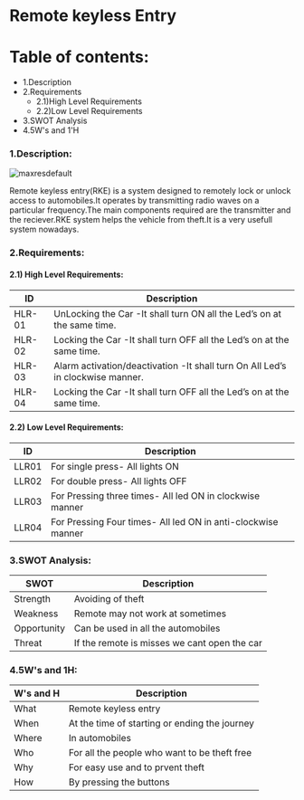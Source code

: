 # Remote keyless Entry

Table of contents:
==================

<!--ts-->
   * 1.Description
   * 2.Requirements
      * 2.1)High Level Requirements
      * 2.2)Low Level Requirements
   * 3.SWOT Analysis
   * 4.5W's and 1'H
 <!--te--> 
  
### 1.Description:

![maxresdefault](https://user-images.githubusercontent.com/70833253/157854991-c6e073c1-658d-4d97-b77d-bd36b9dbdbbc.jpg)


Remote keyless entry(RKE) is a system designed to remotely lock or unlock access to automobiles.It operates by transmitting radio waves on a particular frequency.The main components required are the transmitter and the reciever.RKE system helps the vehicle from theft.It is a very usefull system nowadays.

### 2.Requirements:
#### 2.1) High Level Requirements:
| ID | Description |
| -- | --- |
| HLR-01 | UnLocking the Car -It shall turn ON all the Led’s on at the same time. |
| HLR-02 | Locking the Car -It shall turn OFF all the Led’s on at the same time. |
| HLR-03 | Alarm activation/deactivation -It shall turn On All Led’s in clockwise manner. |
| HLR-04 | Locking the Car -It shall turn OFF all the Led’s on at the same time. |
#### 2.2) Low Level Requirements:
| ID | Description |
| --- | --- |
| LLR01 | For single press- All lights ON |
| LLR02 | For double press- All lights OFF |
| LLR03 | For Pressing three times- All led ON in clockwise manner |
| LLR04 | For Pressing Four times- All led ON in anti-clockwise manner |
### 3.SWOT Analysis:
| SWOT | Description |
| --- | --- |
| Strength | Avoiding of theft |
| Weakness | Remote may not work at sometimes |
| Opportunity | Can be used in all the automobiles |
| Threat | If the remote is misses we cant open the car |
### 4.5W's and 1H:
| W's and H | Description |
| --- | --- |
| What | Remote keyless entry |
| When | At the time of starting or ending the journey |
| Where | In automobiles |
| Who | For all the people who want to be theft free|
| Why | For easy use and to prvent theft |
| How | By pressing the buttons |
